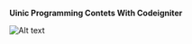 **Uinic Programming Contets With Codeigniter**

![Alt text](https://raw.githubusercontent.com/nurchulis/uinic_Programming_Competition_Application/master/deepin-screen-recorder_Select%20area_20190305084429.gif?raw=true "Title")
